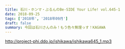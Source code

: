 ```yaml
---
title: 石川・ホンマ・ぶるんのBe-SIDE Your Life! vol.645-1
date: 2018-09-25
tags: ['2018年', '2018年09月']
draft: false
summary: 今回は石川さんのみ！もう色々無理っす！KAGAWA
---
```


http://project-phi.ddo.jp/ishikawa/ishikawa645_1.mp3
